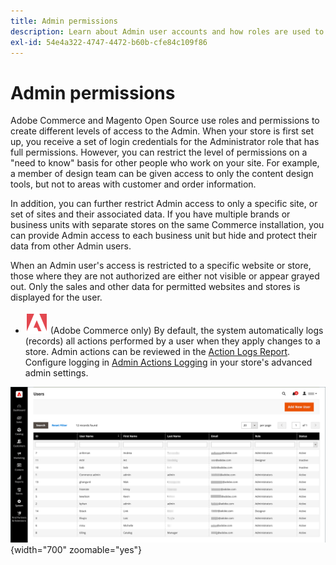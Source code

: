 ```yaml
---
title: Admin permissions
description: Learn about Admin user accounts and how roles are used to grant access to store management functions.
exl-id: 54e4a322-4747-4472-b60b-cfe84c109f86
---
```

# Admin permissions

Adobe Commerce and Magento Open Source use roles and permissions to create different levels of access to the Admin. When your store is first set up, you receive a set of login credentials for the Administrator role that has full permissions. However, you can restrict the level of permissions on a "need to know" basis for other people who work on your site. For example, a member of design team can be given access to only the content design tools, but not to areas with customer and order information.

In addition, you can further restrict Admin access to only a specific site, or set of sites and their associated data. If you have multiple brands or business units with separate stores on the same Commerce installation, you can provide Admin access to each business unit but hide and protect their data from other Admin users.

When an Admin user's access is restricted to a specific website or store, those where they are not authorized are either not visible or appear grayed out. Only the sales and other data for permitted websites and stores is displayed for the user.

- ![Adobe Commerce](../assets/adobe-logo.svg) (Adobe Commerce only) By default, the system automatically logs (records) all actions performed by a user when they apply changes to a store. Admin actions can be reviewed in the [Action Logs Report](action-log-report.md). Configure logging in [Admin Actions Logging](action-log.md) in your store's advanced admin settings.

![Admin - all user accounts](./assets/users-all.png){width="700" zoomable="yes"}
